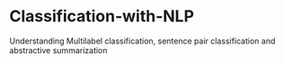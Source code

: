 # Classification-with-NLP
Understanding Multilabel classification, sentence pair classification and abstractive summarization
